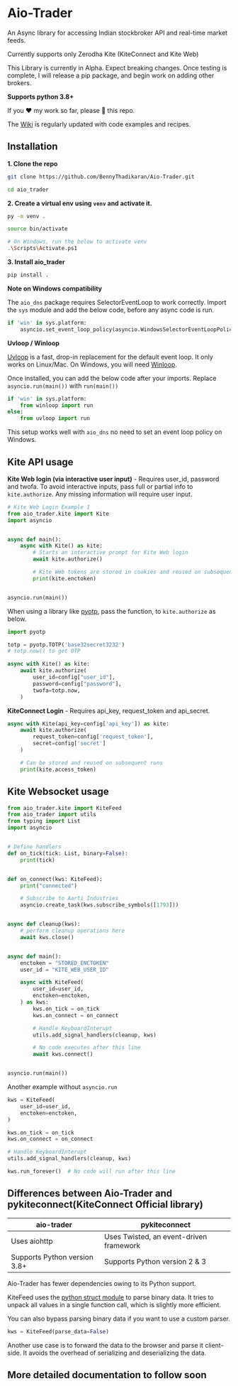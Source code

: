 # Aio-Trader

An Async library for accessing Indian stockbroker API and real-time market feeds. 

Currently supports only Zerodha Kite (KiteConnect and Kite Web)

This Library is currently in Alpha. Expect breaking changes. Once testing is complete, I will release a pip package, and begin work on adding other brokers.

**Supports python 3.8+**

If you ❤️  my work so far, please 🌟 this repo.

The [Wiki](https://github.com/BennyThadikaran/Aio-Trader/wiki) is regularly updated with code examples and recipes.

## Installation

**1. Clone the repo**

```bash
git clone https://github.com/BennyThadikaran/Aio-Trader.git

cd aio_trader
```

**2. Create a virtual env using `venv` and activate it.**

```bash
py -m venv .

source bin/activate

# On Windows, run the below to activate venv
.\Scripts\Activate.ps1
```

**3. Install aio_trader**

```bash
pip install .
```

**Note on Windows compatibility**

The `aio_dns` package requires SelectorEventLoop to work correctly. Import the `sys` module and add the below code, before any async code is run.

```python
if 'win' in sys.platform:
	asyncio.set_event_loop_policy(asyncio.WindowsSelectorEventLoopPolicy())
```

**Uvloop / Winloop**

[Uvloop](https://github.com/MagicStack/uvloop) is a fast, drop-in replacement for the default event loop. It only works on Linux/Mac. On Windows, you will need [Winloop](https://github.com/Vizonex/Winloop).

Once installed, you can add the below code after your imports. Replace `asyncio.run(main())` with `run(main())`

```python
if 'win' in sys.platform:
    from winloop import run
else:
    from uvloop import run
```

This setup works well with `aio_dns` no need to set an event loop policy on Windows.

## Kite API usage

**Kite Web login (via interactive user input)** - Requires user_id, password and twofa.
To avoid interactive inputs, pass full or partial info to `kite.authorize`. Any missing information will require user input.

```python
# Kite Web Login Example 1
from aio_trader.kite import Kite
import asyncio


async def main():
    async with Kite() as kite:
        # Starts an interactive prompt for Kite Web login
        await kite.authorize()

        # Kite Web tokens are stored in cookies and reused on subsequent runs
        print(kite.enctoken)


asyncio.run(main())
```

When using a library like [pyotp](https://github.com/pyauth/pyotp), pass the function, to `kite.authorize` as below.

```python
import pyotp

totp = pyotp.TOTP('base32secret3232')
# totp.now() to get OTP

async with Kite() as kite:
    await kite.authorize(
        user_id=config["user_id"],
        password=config["password"],
        twofa=totp.now,
    )
```

**KiteConnect Login** - Requires api_key, request_token and api_secret.

```python
async with Kite(api_key=config['api_key']) as kite:
    await kite.authorize(
        request_token=config['request_token'],
        secret=config['secret']
    )

    # Can be stored and reused on subsequent runs
    print(kite.access_token)
```

## Kite Websocket usage

```python
from aio_trader.kite import KiteFeed
from aio_trader import utils
from typing import List
import asyncio


# Define handlers
def on_tick(tick: List, binary=False):
    print(tick)


def on_connect(kws: KiteFeed):
    print("connected")

    # Subscribe to Aarti Industries
    asyncio.create_task(kws.subscribe_symbols([1793]))


async def cleanup(kws):
    # perform cleanup operations here
    await kws.close()


async def main():
    enctoken = "STORED_ENCTOKEN"
    user_id = "KITE_WEB_USER_ID"

    async with KiteFeed(
        user_id=user_id,
        enctoken=enctoken,
    ) as kws:
        kws.on_tick = on_tick
        kws.on_connect = on_connect

        # Handle KeyboardInterupt
        utils.add_signal_handlers(cleanup, kws)

        # No code executes after this line
        await kws.connect()


asyncio.run(main())
```

Another example without `asyncio.run`

```python
kws = KiteFeed(
    user_id=user_id,
    enctoken=enctoken,
)

kws.on_tick = on_tick
kws.on_connect = on_connect

# Handle KeyboardInterupt
utils.add_signal_handlers(cleanup, kws)

kws.run_forever()  # No code will run after this line
```

## Differences between Aio-Trader and pykiteconnect(KiteConnect Official library)

| aio-trader | pykiteconnect |
|---|---|
| Uses aiohttp | Uses Twisted, an event-driven framework |
| Supports Python version 3.8+ | Supports Python version 2 & 3 |

Aio-Trader has fewer dependencies owing to its Python support.

KiteFeed uses the [python struct module](https://docs.python.org/3/library/struct.html) to parse binary data. It tries to unpack all values in a single function call, which is slightly more efficient.

You can also bypass parsing binary data if you want to use a custom parser.

```python
kws = KiteFeed(parse_data=False)
```

Another use case is to forward the data to the browser and parse it client-side. It avoids the overhead of serializing and deserializing the data.

## More detailed documentation to follow soon

